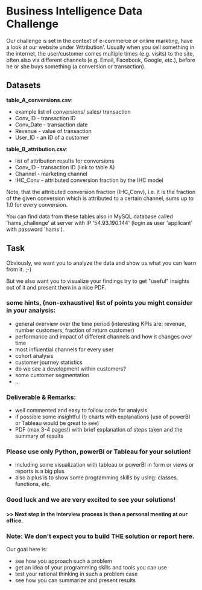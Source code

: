 # Business Intelligence Data Challenge

Our challenge is set in the context of e-commerce or online markting, have a look at our
website under 'Attribution'. Usually when you sell something in the internet, the user/customer 
comes multiple times (e.g. visits) to the site, often also via different channels (e.g. Email, Facebook, Google, etc.),
before he or she buys something (a conversion or transaction).

## Datasets

**table_A_conversions.csv**:
* example list of conversions/ sales/ transaction
* Conv_ID - transaction ID
* Conv_Date - transaction date
* Revenue - value of transaction
* User_ID - an ID of a customer

**table_B_attribution.csv**:
* list of attribution results for conversions
* Conv_ID - transaction ID (link to table A)
* Channel - marketing channel
* IHC_Conv - attributed conversion fraction by the IHC model

Note, that the attributed conversion fraction (IHC_Conv), i.e. it is the fraction of the 
given conversion which is attributed to a certain channel, sums up to 1.0 for every conversion.

You can find data from these tables also in MySQL database called 'hams_challenge' at server with IP '54.93.190.144' (login as user 'applicant' with password 'hams').

## Task

Obviously, we want you to analyze the data and show us what you can learn from it. ;-)

But we also want you to visualize your findings try to get "useful" insights out of it and present them in a nice
PDF.

### some hints, (non-exhaustive) list of points you might consider in your analysis:

* general overview over the time period (interesting KPIs are: revenue, number customers, fraction of return customer)
* performance and impact of different channels and how it changes over time
* most influential channels for every user
* cohort analysis
* customer journey statistics
* do we see a development within customers?
* some customer segmentation
* ...


### Deliverable & Remarks:
* well commented and easy to follow code for analysis
* if possible some insightful (!) charts with explanations (use of powerBI or Tableau would be great to see)
* PDF (max 3-4 pages!) with brief explanation of steps taken and the summary of results



### Please use only Python, powerBI or Tableau for your solution!
* including some visualization with tableau or powerBI in form or views or reports is a big plus
* also a plus is to show some programming skills by using: classes, functions, etc.


### Good luck and we are very excited to see your solutions! 

#### >> Next step in the interview process is then a personal meeting at our office.


### Note: We don't expect you to build THE solution or report here.
Our goal here is:
* see how you approach such a problem
* get an idea of your programming skills and tools you can use
* test your rational thinking in such a problem case
* see how you can summarize and present results


